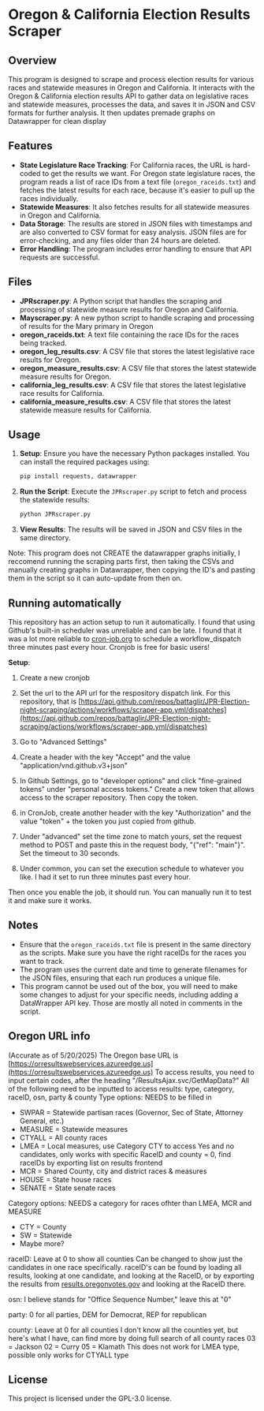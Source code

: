 # Oregon & California Election Results Scraper

## Overview

This program is designed to scrape and process election results for various races and statewide measures in Oregon and California. It interacts with the Oregon & California election results API to gather data on legislative races and statewide measures, processes the data, and saves it in JSON and CSV formats for further analysis. It then updates premade graphs on Datawrapper for clean display

## Features

- **State Legislature Race Tracking**: For California races, the URL is hard-coded to get the results we want. For Oregon state legislature races, the program reads a list of race IDs from a text file (`oregon_raceids.txt`) and fetches the latest results for each race, because it's easier to pull up the races individually.
- **Statewide Measures**: It also fetches results for all statewide measures in Oregon and California.
- **Data Storage**: The results are stored in JSON files with timestamps and are also converted to CSV format for easy analysis. JSON files are for error-checking, and any files older than 24 hours are deleted.
- **Error Handling**: The program includes error handling to ensure that API requests are successful.

## Files

- **JPRscraper.py**: A Python script that handles the scraping and processing of statewide measure results for Oregon and California.
- **Mayscraper.py**: A new python script to handle scraping and processing of results for the Mary primary in Oregon
- **oregon_raceids.txt**: A text file containing the race IDs for the races being tracked.
- **oregon_leg_results.csv**: A CSV file that stores the latest legislative race results for Oregon.
- **oregon_measure_results.csv**: A CSV file that stores the latest statewide measure results for Oregon.
- **california_leg_results.csv**: A CSV file that stores the latest legislative race results for California.
- **california_measure_results.csv**: A CSV file that stores the latest statewide measure results for California.

## Usage

1. **Setup**: Ensure you have the necessary Python packages installed. You can install the required packages using:
    ```sh
    pip install requests, datawrapper
    ```

2. **Run the Script**: Execute the `JPRscraper.py` script to fetch and process the statewide results:
    ```sh
    python JPRscraper.py
    ```

3. **View Results**: The results will be saved in JSON and CSV files in the same directory.

Note: This program does not CREATE the datawrapper graphs initially, I reccomend running the scraping parts first, then taking the CSVs and manually creating graphs in Datawrapper, then copying the ID's and pasting them in the script so it can auto-update from then on.

## Running automatically

This repository has an action setup to run it automatically.
I found that using Github's built-in scheduler was unreliable and can be late. I found that it was a lot more reliable to [cron-job.org](https://cron-job.org/en/) to schedule a workflow_dispatch three minutes past every hour. Cronjob is free for basic users!

**Setup**:
1. Create a new cronjob

2. Set the url to the API url for the respository dispatch link. For this repository, that is [https://api.github.com/repos/battaglir/JPR-Election-night-scraping/actions/workflows/scraper-app.yml/dispatches](https://api.github.com/repos/battaglir/JPR-Election-night-scraping/actions/workflows/scraper-app.yml/dispatches)

3. Go to "Advanced Settings"

4. Create a header with the key "Accept" and the value "application/vnd.github.v3+json"

5. In Github Settings, go to "developer options" and click "fine-grained tokens" under "personal access tokens." Create a new token that allows access to the scraper repository. Then copy the token.

6. in CronJob, create another header with the key "Authorization" and the value "token" + the token you just copied from github.

7. Under "advanced" set the time zone to match yours, set the request method to POST and paste this in the request body, "{"ref": "main"}". Set the timeout to 30 seconds.

8. Under common, you can set the execution schedule to whatever you like. I had it set to run three minutes past every hour.

Then once you enable the job, it should run. You can manually run it to test it and make sure it works.

## Notes

- Ensure that the `oregon_raceids.txt` file is present in the same directory as the scripts. Make sure you have the right raceIDs for the races you want to track.
- The program uses the current date and time to generate filenames for the JSON files, ensuring that each run produces a unique file.
- This program cannot be used out of the box, you will need to make some changes to adjust for your specific needs, including adding a DataWrapper API key. Those are mostly all noted in comments in the script.

## Oregon URL info

(Accurate as of 5/20/2025)
The Oregon base URL is [https://orresultswebservices.azureedge.us](https://orresultswebservices.azureedge.us)
To access results, you need to input certain codes, after the heading "/ResultsAjax.svc/GetMapData?"
All of the following need to be inputted to access results: type, category, raceID, osn, party & county
Type options:
NEEDS to be filled in
- SWPAR = Statewide partisan races (Governor, Sec of State, Attorney General, etc.)
- MEASURE = Statewide measures
- CTYALL = All county races
- LMEA = Local measures, use Category CTY to access Yes and no candidates, only works with specific RaceID and county = 0, find raceIDs by exporting list on results frontend
- MCR = Shared County, city and district races & measures
- HOUSE = State house races
- SENATE = State senate races

Category options:
NEEDS a category for races ofhter than LMEA, MCR and MEASURE
- CTY = County
- SW = Statewide
- Maybe more?

raceID:
Leave at 0 to show all counties
Can be changed to show just the candidates in one race specifically. raceID's can be found by loading all results, looking at one candidate, and looking at the RaceID, or by exporting the results from [results.oregonvotes.gov](results.oregonvotes.gov) and looking at the RaceID there.

osn:
I believe stands for "Office Sequence Number," leave this at "0"

party:
0 for all parties, DEM for Democrat, REP for republican

county: 
Leave at 0 for all counties
I don't know all the counties yet, but here's what I have, can find more by doing full search of all county races
03 = Jackson
02 = Curry
05 = Klamath
This does not work for LMEA type, possible only works for CTYALL type

## License

This project is licensed under the GPL-3.0 license.
